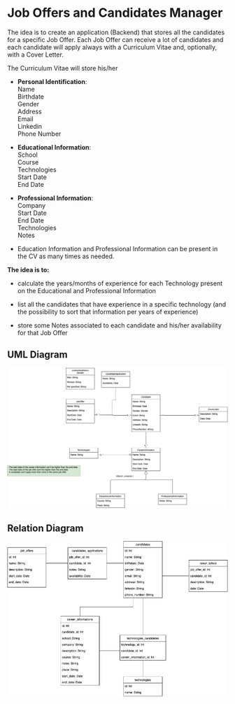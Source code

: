 # Job Offers and Candidates Manager

The idea is to create an application (Backend) that stores all the candidates for a specific Job Offer.
Each Job Offer can receive a lot of candidates and each candidate will apply always with a Curriculum Vitae and, optionally, with a Cover Letter.

The Curriculum Vitae will store his/her

- **Personal Identification**:  
    Name  
    Birthdate  
    Gender  
    Address  
    Email  
    Linkedin  
    Phone Number  

- **Educational Information**:  
    School  
    Course  
    Technologies  
    Start Date  
    End Date  

- **Professional Information**:  
    Company  
    Start Date  
    End Date  
    Technologies  
    Notes  

- Education Information and Professional Information can be present in the CV as many times as needed.

**The idea is to:**  

 - calculate the years/months of experience for each Technology present on the Educational and Professional Information

 - list all the candidates that have experience in a specific technology (and the possibility to sort that information per years of experience)
 
 - store some Notes associated to each candidate and his/her availability for that Job Offer
 
 ## UML Diagram
 ![UML Diagram](images/DataBase_UML-Class-diagram-UML.jpg)
 
 ## Relation Diagram
 ![UML Diagram](images/DataBase_UML-Class-diagram-DDBB.jpg)